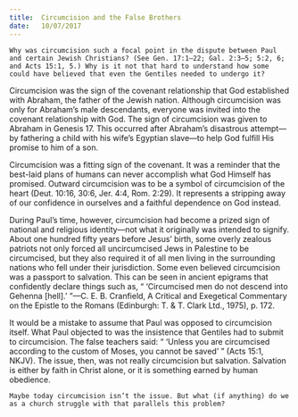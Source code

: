 ```yaml
---
title:  Circumcision and the False Brothers
date:   10/07/2017
---
```


`Why was circumcision such a focal point in the dispute between Paul and certain Jewish Christians? (See Gen. 17:1–22; Gal. 2:3–5; 5:2, 6; and Acts 15:1, 5.) Why is it not that hard to understand how some could have believed that even the Gentiles needed to undergo it?`

Circumcision was the sign of the covenant relationship that God established with Abraham, the father of the Jewish nation. Although circumcision was only for Abraham’s male descendants, everyone was invited into the covenant relationship with God. The sign of circumcision was given to Abraham in Genesis 17. This occurred after Abraham’s disastrous attempt—by fathering a child with his wife’s Egyptian slave—to help God fulfill His promise to him of a son.

Circumcision was a fitting sign of the covenant. It was a reminder that the best-laid plans of humans can never accomplish what God Himself has promised. Outward circumcision was to be a symbol of circumcision of the heart (Deut. 10:16, 30:6, Jer. 4:4, Rom. 2:29). It represents a stripping away of our confidence in ourselves and a faithful dependence on God instead.

During Paul’s time, however, circumcision had become a prized sign of national and religious identity—not what it originally was intended to signify. About one hundred fifty years before Jesus’ birth, some overly zealous patriots not only forced all uncircumcised Jews in Palestine to be circumcised, but they also required it of all men living in the surrounding nations who fell under their jurisdiction. Some even believed circumcision was a passport to salvation. This can be seen in ancient epigrams that confidently declare things such as, “ ‘Circumcised men do not descend into Gehenna [hell].’ ”—C. E. B. Cranfield, A Critical and Exegetical Commentary on the Epistle to the Romans (Edinburgh: T. & T. Clark Ltd., 1975), p. 172.

It would be a mistake to assume that Paul was opposed to circumcision itself. What Paul objected to was the insistence that Gentiles had to submit to circumcision. The false teachers said: “ ‘Unless you are circumcised according to the custom of Moses, you cannot be saved’ ” (Acts 15:1, NKJV). The issue, then, was not really circumcision but salvation. Salvation is either by faith in Christ alone, or it is something earned by human obedience.

`Maybe today circumcision isn’t the issue. But what (if anything) do we as a church struggle with that parallels this problem?`
